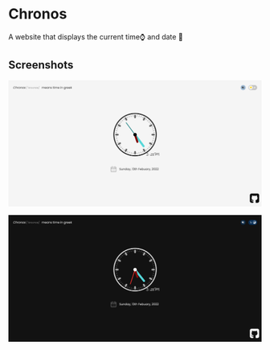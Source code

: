# Chronos
A website that displays the current time⌚ and date 📅

## Screenshots
![light theme](./public/assets/images/screenshot-light.png)

![dark theme](./public/assets/images/screenshot-dark.png)